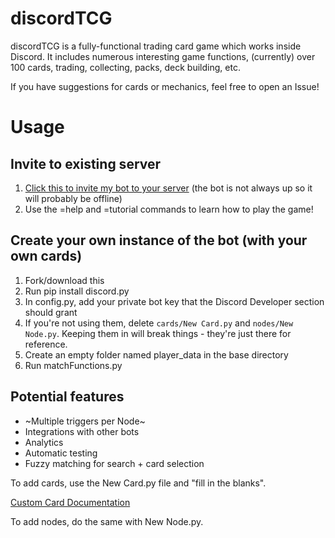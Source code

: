 # discordTCG
discordTCG is a fully-functional trading card game which works inside Discord. It includes numerous interesting game functions, (currently) over 100 cards, trading, collecting, packs, deck building, etc.

If you have suggestions for cards or mechanics, feel free to open an Issue!

# Usage

## Invite to existing server
1. [Click this to invite my bot to your server](https://discordapp.com/api/oauth2/authorize?client_id=545701080047026176&permissions=0&scope=bot)
(the bot is not always up so it will probably be offline)
2. Use the =help and =tutorial commands to learn how to play the game!

## Create your own instance of the bot (with your own cards)
1. Fork/download this
2. Run pip install discord.py
3. In config.py, add your private bot key that the Discord Developer section should grant
4. If you're not using them, delete `cards/New Card.py` and `nodes/New Node.py`. Keeping them in will break things - they're just there for reference.
5. Create an empty folder named player_data in the base directory
6. Run matchFunctions.py

## Potential features
- ~Multiple triggers per Node~
- Integrations with other bots
- Analytics
- Automatic testing
- Fuzzy matching for search + card selection

To add cards, use the New Card.py file and "fill in the blanks". 

[Custom Card Documentation](https://github.com/Pazda/discordTCG/wiki)

To add nodes, do the same with New Node.py.
